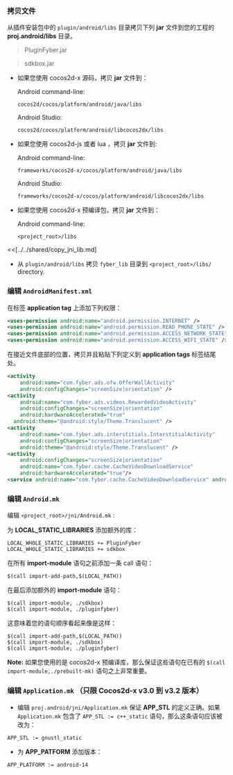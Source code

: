### 拷贝文件
从插件安装包中的 `plugin/android/libs` 目录拷贝下列 __jar__ 文件到您的工程的 __proj.android/libs__ 目录。

> PluginFyber.jar

> sdkbox.jar


* 如果您使用 cocos2d-x 源码，拷贝 __jar__ 文件到：

	Android command-line:
	```
	cocos2d/cocos/platform/android/java/libs
	```

	Android Studio:
	```
	cocos2d/cocos/platform/android/libcocos2dx/libs
	```

* 如果您使用 cocos2d-js 或者 lua ，拷贝 __jar__ 文件到:

	Android command-line:
	```
	frameworks/cocos2d-x/cocos/platform/android/java/libs
	```

	Android Studio:
	```
	frameworks/cocos2d-x/cocos/platform/android/libcocos2dx/libs
	```

* 如果您使用 cocos2d-x 预编译包，拷贝 __jar__ 文件到：

	Android command-line:
	```
	<project_root>/libs
	```

<<[../../shared/copy_jni_lib.md]


* 从 `plugin/android/libs` 拷贝 `fyber_lib` 目录到 `<project_root>/libs/` directory.


### 编辑 `AndroidManifest.xml`
在标签 __application tag__ 上添加下列权限：
```xml
<uses-permission android:name="android.permission.INTERNET" />
<uses-permission android:name="android.permission.READ_PHONE_STATE" />
<uses-permission android:name="android.permission.ACCESS_NETWORK_STATE" />
<uses-permission android:name="android.permission.ACCESS_WIFI_STATE" />
```

在接近文件底部的位置，拷贝并且粘贴下列定义到 __application tags__ 标签结尾处。
```xml
<activity
    android:name="com.fyber.ads.ofw.OfferWallActivity"
    android:configChanges="screenSize|orientation" />
<activity
    android:name="com.fyber.ads.videos.RewardedVideoActivity"
    android:configChanges="screenSize|orientation"
    android:hardwareAccelerated="true"
  android:theme="@android:style/Theme.Translucent" />
<activity
    android:name="com.fyber.ads.interstitials.InterstitialActivity"
    android:configChanges="screenSize|orientation"
    android:theme="@android:style/Theme.Translucent" />
<activity
    android:configChanges="screenSize|orientation"
    android:name="com.fyber.cache.CacheVideoDownloadService"
    android:hardwareAccelerated="true"/>
<service android:name="com.fyber.cache.CacheVideoDownloadService" android:exported="false" />
```

### 编辑 `Android.mk`
编辑 `<project_root>/jni/Android.mk` :

为 __LOCAL_STATIC_LIBRARIES__ 添加额外的库：
```
LOCAL_WHOLE_STATIC_LIBRARIES += PluginFyber
LOCAL_WHOLE_STATIC_LIBRARIES += sdkbox
```

在所有 __import-module__ 语句之前添加一条 call 语句：
```
$(call import-add-path,$(LOCAL_PATH))
```

在最后添加额外的 __import-module__ 语句：
```
$(call import-module, ./sdkbox)
$(call import-module, ./pluginfyber)
```

这意味着您的语句顺序看起来像是这样：
```
$(call import-add-path,$(LOCAL_PATH))
$(call import-module, ./sdkbox)
$(call import-module, ./pluginfyber)
```

  __Note:__ 如果您使用的是 cocos2d-x 预编译库，那么保证这些语句在已有的 `$(call import-module,./prebuilt-mk)` 语句之上非常重要。

### 编辑 `Application.mk` （只限 Cocos2d-x v3.0 到 v3.2 版本）
* 编辑 `proj.android/jni/Application.mk` 保证 __APP_STL__ 的定义正确。如果 `Application.mk` 包含了 `APP_STL := c++_static` 语句，那么这条语句应该被改为：
```
APP_STL := gnustl_static
```

* 为 __APP_PATFORM__ 添加版本：
```
APP_PLATFORM := android-14
```
